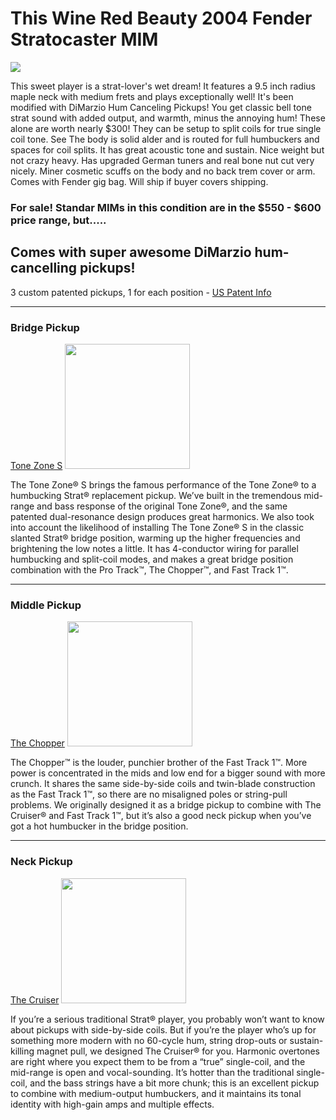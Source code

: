# This Wine Red Beauty 2004 Fender Stratocaster MIM

<img src="https://lh3.googleusercontent.com/GUBTtdqPBv0Np1f-c0_3QMAB6fAsMA6D_3MDTsMMtjgI0vWUBO0c-8UgQf0IjJXIyE_fCWR19R5Sd8fFU5ZTNloEI2kAhcy0AbfKibASsG2mFTGsbjXC3eQqO8ePwcRPUYI4qkBQJ1KjyuEXv1f-k6qDcxo3B-3XFUrmdoQk300YLOjwAfDYy9RT6Z4gnx8cOZKX0uVTbIMjhwF6X_SlyrUS7VWvIsKYw-Jt40Z5fSupMXHoBQdlItmCW6eO6lTeDp6qpLdXnGYoDKva3Bhr7S7tg1DvlbvkRJ8mi75a7JGI0CYrup9M_ciYvGFLjFbj7aWFU5lL6QTiO5vVyl_j64a69hqXaW8m1y_I2Ao2vBHBRAx8RlCaP9Xk8z1_bUPvFTzrR_ofDwuDbnUCGBH2wbzgRmwAtL2vNegE5XZkhgy1A7pFq7EDhlLDlB-xa1vhbWUrPU5OH47P7UYCPnbM3_LEemQsqk9o9BsZA4ABB524dljRfkIe7SOqpnSD4X0pgwEdXYFBkZcI6gBfj7DsF4wMzmHfGtGdT1_hf9w-6KekNpyUXKgKRYAsebBFPGrfPBn5B6MwhQ3xUYrdz2lHr_u5TBdhcW5EDq8snSXumMeFrD7Mhj3AMTurZTFb7ypl4qRiSThrmaaKlKoSy5b6CmRKfQ0yvVpSF1oMJdhI1cr0PBCMmmRlEV-0P0D7ngnFlK6pd7jrQQZazMBPElMQHqrU=w739-h985-no?authuser=0"/>

This sweet player is a strat-lover's wet dream!  It features a 9.5 inch radius maple neck with medium frets and plays exceptionally well! It's been modified with DiMarzio Hum Canceling Pickups! You get classic bell tone strat sound with added output, and warmth, minus the annoying hum! These alone are worth nearly $300! They can be setup to split coils for true single coil tone. See  The body is solid alder and is  routed for full humbuckers and spaces for coil splits. It has great acoustic tone and sustain. Nice weight but not crazy heavy. Has upgraded German tuners and real bone nut cut very nicely. Miner cosmetic scuffs on the body and no back trem cover or arm. Comes with Fender gig bag. Will ship if buyer covers shipping. 

### For sale! Standar MIMs in this condition are in the $550 - $600 price range, but.....

## Comes with super awesome DiMarzio hum-cancelling pickups!

3 custom patented pickups, 1 for each position - [US Patent Info](https://patents.google.com/patent/US4501185/en)
____

### Bridge Pickup

[Tone Zone S](https://www.dimarzio.com/pickups/rail-hum-canceling-strat/tone-zone-s)
<img src="https://d2emr0qhzqfj88.cloudfront.net/s3fs-public/products/DP189CR.png" width="200px"/>

The Tone Zone® S brings the famous performance of the Tone Zone® to a humbucking Strat® replacement pickup. We’ve built in the tremendous mid-range and bass response of the original Tone Zone®, and the same patented dual-resonance design produces great harmonics. We also took into account the likelihood of installing The Tone Zone® S in the classic slanted Strat® bridge position, warming up the higher frequencies and brightening the low notes a little. It has 4-conductor wiring for parallel humbucking and split-coil modes, and makes a great bridge position combination with the Pro Track™, The Chopper™, and Fast Track 1™.
____
### Middle Pickup

[The Chopper](https://www.dimarzio.com/pickups/rail-hum-canceling-strat/chopper)
<img src="https://d2emr0qhzqfj88.cloudfront.net/s3fs-public/products/DP184CR.png" width="200px"/>

The Chopper™ is the louder, punchier brother of the Fast Track 1™. More power is concentrated in the mids and low end for a bigger sound with more crunch. It shares the same side-by-side coils and twin-blade construction as the Fast Track 1™, so there are no misaligned poles or string-pull problems. We originally designed it as a bridge pickup to combine with The Cruiser® and Fast Track 1™, but it’s also a good neck pickup when you’ve got a hot humbucker in the bridge position.
____
### Neck Pickup

[The Cruiser](https://www.dimarzio.com/pickups/rail-hum-canceling-strat/cruiser-neck)
<img src="https://d2emr0qhzqfj88.cloudfront.net/s3fs-public/products/DP184CR.png" width="200px"/>

If you’re a serious traditional Strat® player, you probably won’t want to know about pickups with side-by-side coils. But if you’re the player who’s up for something more modern with no 60-cycle hum, string drop-outs or sustain-killing magnet pull, we designed The Cruiser® for you. Harmonic overtones are right where you expect them to be from a “true” single-coil, and the mid-range is open and vocal-sounding. It’s hotter than the traditional single-coil, and the bass strings have a bit more chunk; this is an excellent pickup to combine with medium-output humbuckers, and it maintains its tonal identity with high-gain amps and multiple effects.

